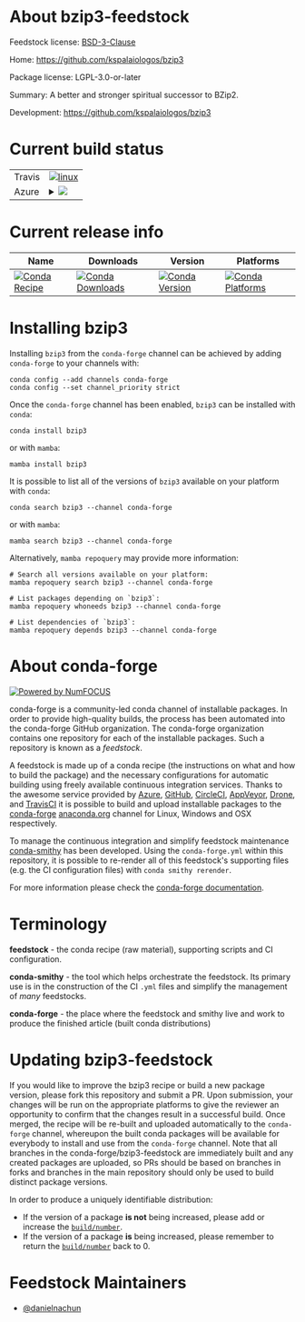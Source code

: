 About bzip3-feedstock
=====================

Feedstock license: [BSD-3-Clause](https://github.com/conda-forge/bzip3-feedstock/blob/main/LICENSE.txt)

Home: https://github.com/kspalaiologos/bzip3

Package license: LGPL-3.0-or-later

Summary: A better and stronger spiritual successor to BZip2.

Development: https://github.com/kspalaiologos/bzip3

Current build status
====================


<table><tr>
    <td>Travis</td>
    <td>
      <a href="https://app.travis-ci.com/conda-forge/bzip3-feedstock">
        <img alt="linux" src="https://img.shields.io/travis/com/conda-forge/bzip3-feedstock/main.svg?label=Linux">
      </a>
    </td>
  </tr>
    
  <tr>
    <td>Azure</td>
    <td>
      <details>
        <summary>
          <a href="https://dev.azure.com/conda-forge/feedstock-builds/_build/latest?definitionId=22963&branchName=main">
            <img src="https://dev.azure.com/conda-forge/feedstock-builds/_apis/build/status/bzip3-feedstock?branchName=main">
          </a>
        </summary>
        <table>
          <thead><tr><th>Variant</th><th>Status</th></tr></thead>
          <tbody><tr>
              <td>linux_64</td>
              <td>
                <a href="https://dev.azure.com/conda-forge/feedstock-builds/_build/latest?definitionId=22963&branchName=main">
                  <img src="https://dev.azure.com/conda-forge/feedstock-builds/_apis/build/status/bzip3-feedstock?branchName=main&jobName=linux&configuration=linux%20linux_64_" alt="variant">
                </a>
              </td>
            </tr><tr>
              <td>linux_aarch64</td>
              <td>
                <a href="https://dev.azure.com/conda-forge/feedstock-builds/_build/latest?definitionId=22963&branchName=main">
                  <img src="https://dev.azure.com/conda-forge/feedstock-builds/_apis/build/status/bzip3-feedstock?branchName=main&jobName=linux&configuration=linux%20linux_aarch64_" alt="variant">
                </a>
              </td>
            </tr><tr>
              <td>linux_ppc64le</td>
              <td>
                <a href="https://dev.azure.com/conda-forge/feedstock-builds/_build/latest?definitionId=22963&branchName=main">
                  <img src="https://dev.azure.com/conda-forge/feedstock-builds/_apis/build/status/bzip3-feedstock?branchName=main&jobName=linux&configuration=linux%20linux_ppc64le_" alt="variant">
                </a>
              </td>
            </tr><tr>
              <td>osx_64</td>
              <td>
                <a href="https://dev.azure.com/conda-forge/feedstock-builds/_build/latest?definitionId=22963&branchName=main">
                  <img src="https://dev.azure.com/conda-forge/feedstock-builds/_apis/build/status/bzip3-feedstock?branchName=main&jobName=osx&configuration=osx%20osx_64_" alt="variant">
                </a>
              </td>
            </tr><tr>
              <td>osx_arm64</td>
              <td>
                <a href="https://dev.azure.com/conda-forge/feedstock-builds/_build/latest?definitionId=22963&branchName=main">
                  <img src="https://dev.azure.com/conda-forge/feedstock-builds/_apis/build/status/bzip3-feedstock?branchName=main&jobName=osx&configuration=osx%20osx_arm64_" alt="variant">
                </a>
              </td>
            </tr><tr>
              <td>win_64</td>
              <td>
                <a href="https://dev.azure.com/conda-forge/feedstock-builds/_build/latest?definitionId=22963&branchName=main">
                  <img src="https://dev.azure.com/conda-forge/feedstock-builds/_apis/build/status/bzip3-feedstock?branchName=main&jobName=win&configuration=win%20win_64_" alt="variant">
                </a>
              </td>
            </tr>
          </tbody>
        </table>
      </details>
    </td>
  </tr>
</table>

Current release info
====================

| Name | Downloads | Version | Platforms |
| --- | --- | --- | --- |
| [![Conda Recipe](https://img.shields.io/badge/recipe-bzip3-green.svg)](https://anaconda.org/conda-forge/bzip3) | [![Conda Downloads](https://img.shields.io/conda/dn/conda-forge/bzip3.svg)](https://anaconda.org/conda-forge/bzip3) | [![Conda Version](https://img.shields.io/conda/vn/conda-forge/bzip3.svg)](https://anaconda.org/conda-forge/bzip3) | [![Conda Platforms](https://img.shields.io/conda/pn/conda-forge/bzip3.svg)](https://anaconda.org/conda-forge/bzip3) |

Installing bzip3
================

Installing `bzip3` from the `conda-forge` channel can be achieved by adding `conda-forge` to your channels with:

```
conda config --add channels conda-forge
conda config --set channel_priority strict
```

Once the `conda-forge` channel has been enabled, `bzip3` can be installed with `conda`:

```
conda install bzip3
```

or with `mamba`:

```
mamba install bzip3
```

It is possible to list all of the versions of `bzip3` available on your platform with `conda`:

```
conda search bzip3 --channel conda-forge
```

or with `mamba`:

```
mamba search bzip3 --channel conda-forge
```

Alternatively, `mamba repoquery` may provide more information:

```
# Search all versions available on your platform:
mamba repoquery search bzip3 --channel conda-forge

# List packages depending on `bzip3`:
mamba repoquery whoneeds bzip3 --channel conda-forge

# List dependencies of `bzip3`:
mamba repoquery depends bzip3 --channel conda-forge
```


About conda-forge
=================

[![Powered by
NumFOCUS](https://img.shields.io/badge/powered%20by-NumFOCUS-orange.svg?style=flat&colorA=E1523D&colorB=007D8A)](https://numfocus.org)

conda-forge is a community-led conda channel of installable packages.
In order to provide high-quality builds, the process has been automated into the
conda-forge GitHub organization. The conda-forge organization contains one repository
for each of the installable packages. Such a repository is known as a *feedstock*.

A feedstock is made up of a conda recipe (the instructions on what and how to build
the package) and the necessary configurations for automatic building using freely
available continuous integration services. Thanks to the awesome service provided by
[Azure](https://azure.microsoft.com/en-us/services/devops/), [GitHub](https://github.com/),
[CircleCI](https://circleci.com/), [AppVeyor](https://www.appveyor.com/),
[Drone](https://cloud.drone.io/welcome), and [TravisCI](https://travis-ci.com/)
it is possible to build and upload installable packages to the
[conda-forge](https://anaconda.org/conda-forge) [anaconda.org](https://anaconda.org/)
channel for Linux, Windows and OSX respectively.

To manage the continuous integration and simplify feedstock maintenance
[conda-smithy](https://github.com/conda-forge/conda-smithy) has been developed.
Using the ``conda-forge.yml`` within this repository, it is possible to re-render all of
this feedstock's supporting files (e.g. the CI configuration files) with ``conda smithy rerender``.

For more information please check the [conda-forge documentation](https://conda-forge.org/docs/).

Terminology
===========

**feedstock** - the conda recipe (raw material), supporting scripts and CI configuration.

**conda-smithy** - the tool which helps orchestrate the feedstock.
                   Its primary use is in the construction of the CI ``.yml`` files
                   and simplify the management of *many* feedstocks.

**conda-forge** - the place where the feedstock and smithy live and work to
                  produce the finished article (built conda distributions)


Updating bzip3-feedstock
========================

If you would like to improve the bzip3 recipe or build a new
package version, please fork this repository and submit a PR. Upon submission,
your changes will be run on the appropriate platforms to give the reviewer an
opportunity to confirm that the changes result in a successful build. Once
merged, the recipe will be re-built and uploaded automatically to the
`conda-forge` channel, whereupon the built conda packages will be available for
everybody to install and use from the `conda-forge` channel.
Note that all branches in the conda-forge/bzip3-feedstock are
immediately built and any created packages are uploaded, so PRs should be based
on branches in forks and branches in the main repository should only be used to
build distinct package versions.

In order to produce a uniquely identifiable distribution:
 * If the version of a package **is not** being increased, please add or increase
   the [``build/number``](https://docs.conda.io/projects/conda-build/en/latest/resources/define-metadata.html#build-number-and-string).
 * If the version of a package **is** being increased, please remember to return
   the [``build/number``](https://docs.conda.io/projects/conda-build/en/latest/resources/define-metadata.html#build-number-and-string)
   back to 0.

Feedstock Maintainers
=====================

* [@danielnachun](https://github.com/danielnachun/)

